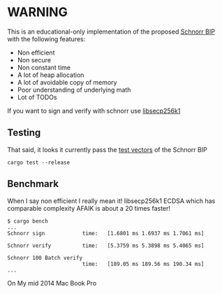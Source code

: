 # WARNING

This is an educational-only implementation of the proposed [Schnorr BIP](https://github.com/sipa/bips/blob/bip-schnorr/bip-schnorr.mediawiki) with the following features:

* Non efficient
* Non secure
* Non constant time
* A lot of heap allocation
* A lot of avoidable copy of memory
* Poor understanding of underlying math
* Lot of TODOs 

If you want to sign and verify with schnorr use [libsecp256k1]()


## Testing

That said, it looks it currently pass the [test vectors](https://github.com/sipa/bips/blob/bip-schnorr/bip-schnorr.mediawiki#test-vectors) of the Schnorr BIP

```
cargo test --release
```

## Benchmark

When I say non efficient I really mean it!
libsecp256k1 ECDSA which has comparable complexity AFAIK is about a 20 times faster!

```
$ cargo bench
...
Schnorr sign            time:   [1.6801 ms 1.6937 ms 1.7061 ms]

Schnorr verify          time:   [5.3759 ms 5.3898 ms 5.4065 ms]

Schnorr 100 Batch verify
                        time:   [189.05 ms 189.56 ms 190.34 ms]
...   
```

On My mid 2014 Mac Book Pro